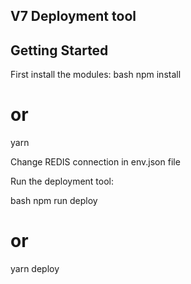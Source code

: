 ## V7 Deployment tool
## Getting Started

First install the modules:
bash
npm install
# or
yarn

Change REDIS connection in env.json file

Run the deployment tool:

bash
npm run deploy
# or
yarn deploy
